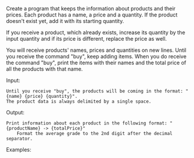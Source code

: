 Create a program that keeps the information about products and their prices. Each product has a name, a price and a quantity. If the product doesn't exist yet, add it with its starting quantity.

If you receive a product, which already exists, increase its quantity by the input quantity and if its price is different, replace the price as well.

You will receive products' names, prices and quantities on new lines. Until you receive the command "buy", keep adding items. When you do receive the command "buy", print the items with their names and the total price of all the products with that name.

Input:

	Until you receive "buy", the products will be coming in the format: "{name} {price} {quantity}".
	The product data is always delimited by a single space.

Output: 

	Print information about each product in the following format: "{productName} -> {totalPrice}"
        Format the average grade to the 2nd digit after the decimal separator.

Examples:

